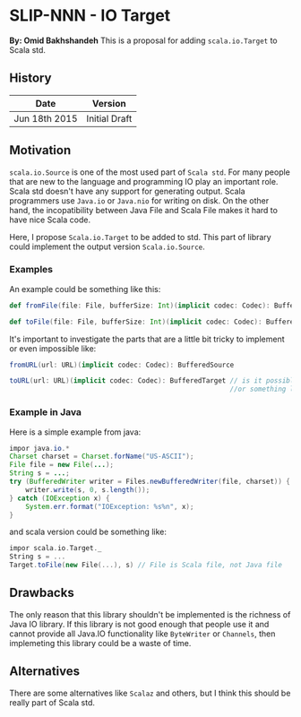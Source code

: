 # SLIP-NNN - IO Target

**By: Omid Bakhshandeh**
This is a proposal for adding `scala.io.Target` to Scala std.

## History

| Date          | Version       |
|---------------|---------------|
| Jun 18th 2015 | Initial Draft |

## Motivation

`scala.io.Source` is one of the most used part of `Scala std`. For many people that are new
to the language and programming IO play an important role.
Scala std doesn't have any support for generating output. Scala programmers use `Java.io`
or `Java.nio` for writing on disk. On the other hand, the incopatibility between Java File
and Scala File makes it hard to have nice Scala code.

Here, I propose `Scala.io.Target` to be added to std. This part of library could implement the
output version `Scala.io.Source`.


### Examples

An example could be something like this:

```scala
def fromFile(file: File, bufferSize: Int)(implicit codec: Codec): BufferedSource

def toFile(file: File, bufferSize: Int)(implicit codec: Codec): BufferedTarget

```
It's important to investigate the parts that are a little bit tricky to implement or even impossible like:

```scala
fromURL(url: URL)(implicit codec: Codec): BufferedSource

toURL(url: URL)(implicit codec: Codec): BufferedTarget // is it possible to start a simple webserver
                                                       //or something like that?
```

### Example in Java

Here is a simple example from java:

```java
impor java.io.*
Charset charset = Charset.forName("US-ASCII");
File file = new File(...);
String s = ...;
try (BufferedWriter writer = Files.newBufferedWriter(file, charset)) {
    writer.write(s, 0, s.length());
} catch (IOException x) {
    System.err.format("IOException: %s%n", x);
}
```
and scala version could be something like:

```scala
impor scala.io.Target._
String s = ...
Target.toFile(new File(...), s) // File is Scala file, not Java file
```

## Drawbacks

The only reason that this library shouldn't be implemented is the richness of Java IO library. If this library
is not good enough that people use it and cannot provide all Java.IO functionality like `ByteWriter` or `Channels`,
then implemeting this library could be a waste of time.

## Alternatives
There are some alternatives like `Scalaz` and others, but I think this should be really part of Scala std.
